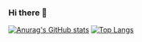 ### Hi there 👋
[![Anurag's GitHub stats](https://github-readme-stats.vercel.app/api?username=liamhauw)](https://github.com/anuraghazra/github-readme-stats)
[![Top Langs](https://github-readme-stats.vercel.app/api/top-langs/?username=liamhauw)](https://github.com/anuraghazra/github-readme-stats)

<!--
**liamhauw/liamhauw** is a ✨ _special_ ✨ repository because its `README.md` (this file) appears on your GitHub profile.

Here are some ideas to get you started:

- 🔭 I’m currently working on ...
- 🌱 I’m currently learning ...
- 👯 I’m looking to collaborate on ...
- 🤔 I’m looking for help with ...
- 💬 Ask me about ...
- 📫 How to reach me: ...
- 😄 Pronouns: ...
- ⚡ Fun fact: ...
-->
